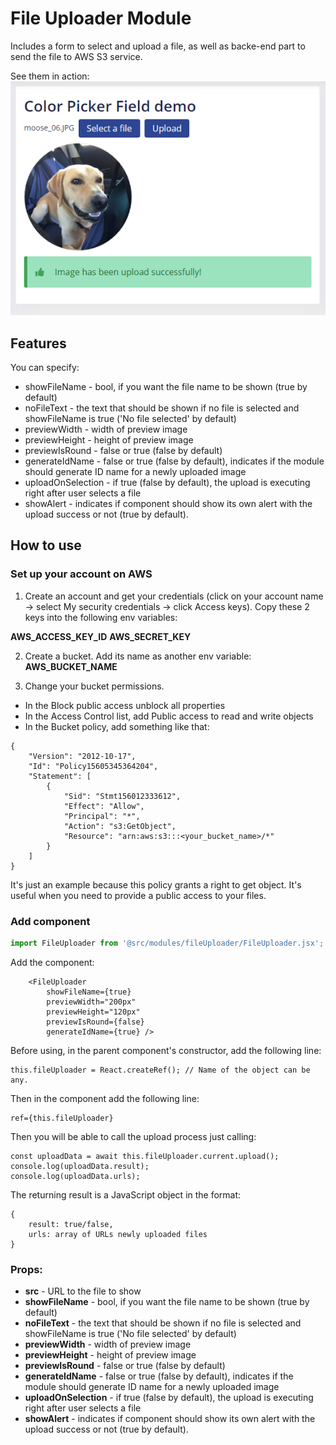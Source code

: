 # File Uploader Module
Includes a form to select and upload a file, as well as backe-end part to send the file to AWS S3 service.

See them in action:
![File Uploader Module](https://github.com/saasforge/saas-forge-public-docs/blob/master/file-upload-module.png?raw=true)

## Features
You can specify:
- showFileName - bool, if you want the file name to be shown (true by default)
- noFileText - the text that should be shown if no file is selected and showFileName is true ('No file selected' by default)
- previewWidth - width of preview image
- previewHeight - height of preview image
- previewIsRound - false or true (false by default)
- generateIdName - false or true (false by default), indicates if the module should generate ID name for a newly uploaded image
- uploadOnSelection - if true (false by default), the upload is executing right after user selects a file
- showAlert - indicates if component should show its own alert with the upload success or not (true by default).


## How to use
### Set up your account on AWS
1. Create an account and get your credentials (click on your account name -> select My security credentials -> click Access keys). Copy these 2 keys into the following env variables:

**AWS_ACCESS_KEY_ID**
**AWS_SECRET_KEY**

2. Create a bucket. Add its name as another env variable:
**AWS_BUCKET_NAME**

3. Change your bucket permissions. 
- In the Block public access unblock all properties
- In the Access Control list, add Public access to read and write objects
- In the Bucket policy, add something like that:
```
{
    "Version": "2012-10-17",
    "Id": "Policy15605345364204",
    "Statement": [
        {
            "Sid": "Stmt156012333612",
            "Effect": "Allow",
            "Principal": "*",
            "Action": "s3:GetObject",
            "Resource": "arn:aws:s3:::<your_bucket_name>/*"
        }
    ]
}
```
It's just an example because this policy grants a right to get object. It's useful when you need to provide a public access to your files.


### Add component
```javascript
import FileUploader from '@src/modules/fileUploader/FileUploader.jsx';
```

Add the component:

```
    <FileUploader 
        showFileName={true} 
        previewWidth="200px" 
        previewHeight="120px"
        previewIsRound={false}
        generateIdName={true} />
```
Before using, in the parent component's constructor, add the following line:
```
this.fileUploader = React.createRef(); // Name of the object can be any.
```
Then in the <FileUploader> component add the following line: 

```
ref={this.fileUploader}
```
Then you will be able to call the upload process just calling:

```
const uploadData = await this.fileUploader.current.upload(); 
console.log(uploadData.result);
console.log(uploadData.urls);
```
The returning result is a JavaScript object in the format:
```
{
    result: true/false,
    urls: array of URLs newly uploaded files
}
```

### Props:
- **src** - URL to the file to show
- **showFileName** - bool, if you want the file name to be shown (true by default)
- **noFileText** - the text that should be shown if no file is selected and showFileName is true ('No file selected' by default)
- **previewWidth** - width of preview image
- **previewHeight** - height of preview image
- **previewIsRound** - false or true (false by default)
- **generateIdName** - false or true (false by default), indicates if the module should generate ID name for a newly uploaded image
- **uploadOnSelection** - if true (false by default), the upload is executing right after user selects a file
- **showAlert** - indicates if component should show its own alert with the upload success or not (true by default).